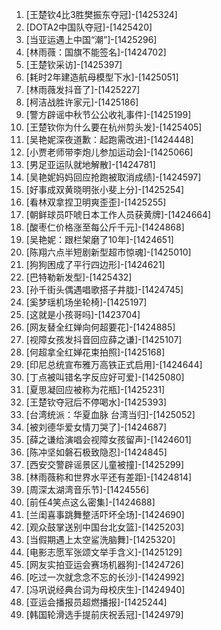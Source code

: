 
1. [王楚钦4比3胜樊振东夺冠]-[1425324]
1. [DOTA2中国队夺冠]-[1425420]
1. [当亚运遇上中国“潮”]-[1425296]
1. [林雨薇：国旗不能签名]-[1424702]
1. [王楚钦采访]-[1425397]
1. [耗时2年建造航母模型下水]-[1425051]
1. [林雨薇发抖音了]-[1425227]
1. [柯洁战胜许家元]-[1425186]
1. [警方辟谣中秋节公公收礼事件]-[1425199]
1. [王楚钦你为什么要在杭州剪头发]-[1425405]
1. [吴艳妮深夜道歉：起跑需改进]-[1424448]
1. [小贾老师带李炮儿参加运动会]-[1425066]
1. [男足亚运队就地解散]-[1424781]
1. [吴艳妮妈妈回应抢跑被取消成绩]-[1424597]
1. [好事成双黄晓明张小斐上分]-[1425254]
1. [看林双拿捏卫明爽歪歪]-[1425255]
1. [朝鲜球员吓唬日本工作人员获黄牌]-[1424664]
1. [酸枣仁价格涨至每公斤千元]-[1424868]
1. [吴艳妮：跟栏架磨了10年]-[1424651]
1. [陈翔六点半短剧新型超市惊魂]-[1425010]
1. [狗狗困成了平行四边形]-[1424621]
1. [巴特勒新发型]-[1425432]
1. [孙千街头偶遇唱歌搭子井胧]-[1424745]
1. [奚梦瑶机场坐轮椅]-[1425197]
1. [这就是小孩哥吗]-[1423704]
1. [网友替全红婵向何超要花]-[1424885]
1. [视障女孩发抖音回应薛之谦]-[1425107]
1. [何超拿全红婵花束拍照]-[1425168]
1. [印尼总统宣布雅万高铁正式启用]-[1424644]
1. [丁点被叫错名字反应好可爱]-[1425080]
1. [夏思凝回应被称为花瓶]-[1425231]
1. [王楚钦夺冠后不停喝水]-[1425393]
1. [台湾统派：华夏血脉 台湾当归]-[1425052]
1. [被刘德华爱女情刀哭了]-[1424687]
1. [薛之谦给演唱会视障女孩留声]-[1424601]
1. [陈冲坚如磐石极致隐忍]-[1424845]
1. [西安交警辟谣景区儿童被撞]-[1425299]
1. [林雨薇称和世界水平还有差距]-[1424814]
1. [周深太湖湾音乐节]-[1424556]
1. [前任4笑点这么密集]-[1424688]
1. [兰闺喜事跳舞整活吓坏全场]-[1424690]
1. [观众鼓掌送别中国台北女篮]-[1425203]
1. [当假期遇上太空鲨洗脑舞]-[1425320]
1. [电影志愿军张颂文举手含义]-[1425129]
1. [网友实拍亚运会赛场机器狗]-[1424726]
1. [吃过一次就念念不忘的长沙]-[1424992]
1. [冯巩说经典台词为母校庆生]-[1424940]
1. [亚运会播报员超燃播报]-[1425244]
1. [韩国轮滑选手提前庆祝丢冠]-[1424979]